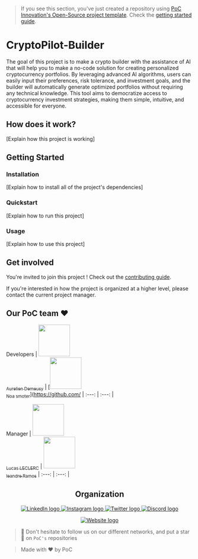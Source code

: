 > If you see this section, you've just created a repository using [PoC Innovation's Open-Source project template](https://github.com/PoCInnovation/open-source-project-template). Check the [getting started guide](./.github/getting-started.md).

# CryptoPilot-Builder

The goal of this project is to make a crypto builder with the assistance of AI that will help you to make a no-code solution for creating personalized cryptocurrency portfolios. By leveraging advanced AI algorithms, users can easily input their preferences, risk tolerance, and investment goals, and the builder will automatically generate optimized portfolios without requiring any technical knowledge. This tool aims to democratize access to cryptocurrency investment strategies, making them simple, intuitive, and accessible for everyone.

## How does it work?

[Explain how this project is working]

## Getting Started

### Installation

[Explain how to install all of the project's dependencies]

### Quickstart

[Explain how to run this project]

### Usage

[Explain how to use this project]

## Get involved

You're invited to join this project ! Check out the [contributing guide](./CONTRIBUTING.md).

If you're interested in how the project is organized at a higher level, please contact the current project manager.

## Our PoC team ❤️


 Developers
 | [<img src="https://github.com/MrZalTy.png?size=85" width=85><br><sub>Aurelien Demeusy</sub>](https://github.com/AurelienDEMEUSY) | [<img src="https://github.com/MrZalTy.png?size=85" width=85><br><sub>Noa smoter</sub>](https://github.com/
 | :---: | :---: |

Manager
| [<img src="https://github.com/adrienfort.png?size=85" width=85><br><sub>Lucas LECLERC</sub>](https://github.com/Intermarch3) |
[<img src="https://github.com/MrZalTy.png?size=85" width=85><br><sub>leandre Ramos</sub>](https://github.com/ramosleandre)
| :---: | :---: |

<h2 align=center>
Organization
</h2>

<p align='center'>
    <a href="https://www.linkedin.com/company/pocinnovation/mycompany/">
        <img src="https://img.shields.io/badge/LinkedIn-0077B5?style=for-the-badge&logo=linkedin&logoColor=white" alt="LinkedIn logo">
    </a>
    <a href="https://www.instagram.com/pocinnovation/">
        <img src="https://img.shields.io/badge/Instagram-E4405F?style=for-the-badge&logo=instagram&logoColor=white" alt="Instagram logo"
>
    </a>
    <a href="https://twitter.com/PoCInnovation">
        <img src="https://img.shields.io/badge/Twitter-1DA1F2?style=for-the-badge&logo=twitter&logoColor=white" alt="Twitter logo">
    </a>
    <a href="https://discord.com/invite/Yqq2ADGDS7">
        <img src="https://img.shields.io/badge/Discord-7289DA?style=for-the-badge&logo=discord&logoColor=white" alt="Discord logo">
    </a>
</p>
<p align=center>
    <a href="https://www.poc-innovation.fr/">
        <img src="https://img.shields.io/badge/WebSite-1a2b6d?style=for-the-badge&logo=GitHub Sponsors&logoColor=white" alt="Website logo">
    </a>
</p>

> 🚀 Don't hesitate to follow us on our different networks, and put a star 🌟 on `PoC's` repositories

> Made with ❤️ by PoC